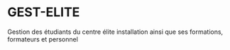 # GEST-ELITE
Gestion des étudiants du centre élite installation ainsi que ses formations, formateurs et personnel 
